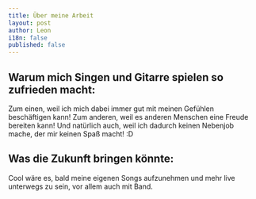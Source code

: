 ```yaml
---
title: Über meine Arbeit
layout: post
author: Leon
i18n: false
published: false
---
```


## Warum mich Singen und Gitarre spielen so zufrieden macht:
Zum einen, weil ich mich dabei immer gut mit meinen Gefühlen beschäftigen kann! 
Zum anderen, weil es anderen Menschen eine Freude bereiten kann!
Und natürlich auch, weil ich dadurch keinen Nebenjob mache, der mir keinen Spaß macht! :D

## Was die Zukunft bringen könnte:
Cool wäre es, bald meine eigenen Songs aufzunehmen und mehr live unterwegs zu sein, vor allem auch mit Band. 
